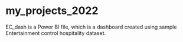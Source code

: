# my_projects_2022
EC_dash is a Power BI file, which is a dashboard created using sample Entertainment control hospitality dataset.
